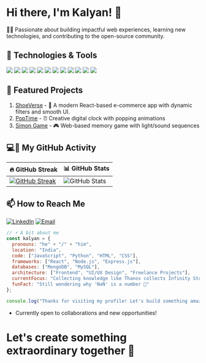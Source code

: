 # Hi there, I'm Kalyan! 👋

👨‍💻 Passionate about building impactful web experiences, learning new technologies, and contributing to the open-source community.


## 🔧 Technologies & Tools
![](https://img.shields.io/badge/-React-61DAFB?logo=react&logoColor=white)
![](https://img.shields.io/badge/-JavaScript-F7DF1E?logo=javascript&logoColor=white)
![](https://img.shields.io/badge/-TypeScript-3178C6?logo=typescript&logoColor=white)
![](https://img.shields.io/badge/-HTML5-E34F26?logo=html5&logoColor=white)
![](https://img.shields.io/badge/-CSS3-1572B6?logo=css3&logoColor=white)
![](https://img.shields.io/badge/-Tailwind_CSS-06B6D4?logo=tailwind-css&logoColor=white)
![](https://img.shields.io/badge/-Node.js-339933?logo=node.js&logoColor=white)
![](https://img.shields.io/badge/-Express-000000?logo=express&logoColor=white)
![](https://img.shields.io/badge/-EJS-000000?logo=ejs&logoColor=white)
![](https://img.shields.io/badge/-Python-3776AB?logo=python&logoColor=white)
![](https://img.shields.io/badge/-MongoDB-47A248?logo=mongodb&logoColor=white)
![](https://img.shields.io/badge/-PostgreSQL-4169E1?logo=postgresql&logoColor=white)

## 🌟 Featured Projects
1. [ShoeVerse](https://github.com/Kalyan-github-4/ShoeVerse) - 🛒 A modern React-based e-commerce app with dynamic filters and smooth UI.
2. [PopTime](https://github.com/Kalyan-github-4/PopTime) - ⏰ Creative digital clock with popping animations 
3. [Simon Game](https://github.com/Kalyan-github-4/Simon-Game) - 🎮 Web-based memory game with light/sound sequences

## 💻🚀 My GitHub Activity

| 🔥 GitHub Streak | 📊 GitHub Stats |
|------------------|------------------|
| [![GitHub Streak](https://github-readme-streak-stats-eight.vercel.app?user=Kalyan-github-4&theme=radical&hide_border=true)](https://git.io/streak-stats) | ![GitHub Stats](https://github-readme-stats.vercel.app/api?username=Kalyan-github-4&show_icons=true&theme=radical&count_private=true&hide_border=true) |


## 📫 How to Reach Me
[![LinkedIn](https://img.shields.io/badge/LinkedIn-Kalyan_Manna-informational?style=flat&logo=linkedin&color=0A66C2)](https://www.linkedin.com/in/kalyan-manna-840861352)
[![Email](https://img.shields.io/badge/Email-kalyanmanna439@gmail.com-informational?style=flat&logo=gmail&color=EA4335)](mailto:kalyanmanna439@gmail.com)

```javascript
// ⚡ A bit about me
const kalyan = {
  pronouns: "he" + "/" + "him",
  location: "India",
  code: ["JavaScript", "Python", "HTML", "CSS"],
  frameworks: ["React", "Node.js", "Express.js"],
  databases: ["MongoDB", "MySQL"],
  architecture: ["Frontend", "UI/UX Design", "Freelance Projects"],
  currentFocus: "Collecting knowledge like Thanos collects Infinity Stones 💎 — but only a few get mastered... for now. 🚀",
  funFact: "Still wondering why 'NaN' is a number 🤔"
};

console.log("Thanks for visiting my profile! Let's build something amazing together! 🌟");
```
+ Currently open to collaborations and new opportunities!
# Let's create something extraordinary together 🚀





